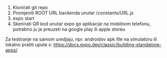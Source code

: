 1. Klonirati git repo
2. Promjeniti ROOT URL backenda unutar /constants/URL.js
3. expo start
4. Skenirati QR kod unutar expo go aplikacije na mobilnom telefonu, potrebno ju je preuzeti na google play ili apple storeu



Za testiranje na samom uredjaju, npr. androidov apk file na simulatoru ili lokalno pratiti upute s:
https://docs.expo.dev/classic/building-standalone-apps/
